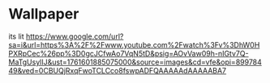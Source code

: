 # Wallpaper
its lit
https://www.google.com/url?sa=i&url=https%3A%2F%2Fwww.youtube.com%2Fwatch%3Fv%3DhW0HPXRpCec%26pp%3D0gcJCfwAo7VqN5tD&psig=AOvVaw09h-nIGtv7Q-MaTgUsylIJ&ust=1761601885075000&source=images&cd=vfe&opi=89978449&ved=0CBUQjRxqFwoTCLCco8fswpADFQAAAAAdAAAAABA7
